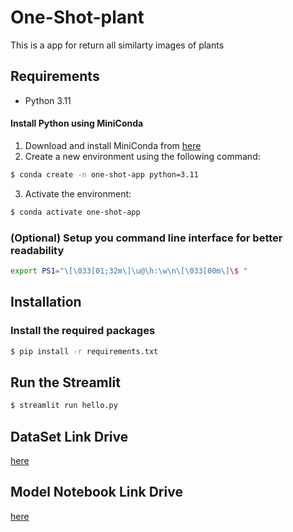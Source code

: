 # One-Shot-plant

This is a app for return all similarty images of plants

## Requirements

- Python 3.11

#### Install Python using MiniConda

1) Download and install MiniConda from [here](https://docs.anaconda.com/free/miniconda/#quick-command-line-install)
2) Create a new environment using the following command:
```bash
$ conda create -n one-shot-app python=3.11
```
3) Activate the environment:
```bash
$ conda activate one-shot-app
```

### (Optional) Setup you command line interface for better readability

```bash
export PS1="\[\033[01;32m\]\u@\h:\w\n\[\033[00m\]\$ "
```

## Installation

### Install the required packages

```bash
$ pip install -r requirements.txt
```

## Run the Streamlit

```bash
$ streamlit run hello.py
```

## DataSet Link Drive

[here](https://drive.google.com/drive/folders/1OwYaH6NIG459ssvTPFEibgf9LqXvBUTx?usp=drive_link)

## Model Notebook Link Drive

[here](https://colab.research.google.com/drive/1k-OUFmw_2Y4vTBNiUr5zBn78O_lLkxVn?usp=drive_link)
